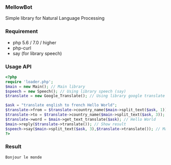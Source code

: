 ### MellowBot
Simple library for Natural Language Processing

### Requirement
* php 5.6 / 7.0 / higher
* php-curl
* say (for library speech)

### Usage API

```php
<?php
require 'loader.php';
$main = new Main(); // Main library
$speech = new Speech(); // Using library speech (say)
$translate = new Google_Translate(); // Using library google translate

$ask = "translate english to french Hello World";
$translate->from = $translate->country_name($main->split_text($ask, 1)); // english
$translate->to = $translate->country_name($main->split_text($ask, 3)); // french
$translate->word = $main->get_text_translate($ask); // Hello World
$main->reply($translate->translate()); // Show result
$speech->say($main->split_text($ask, 3),$translate->translate()); // Make program say Hello World
?>
```

### Result
```console
Bonjour le monde
```

